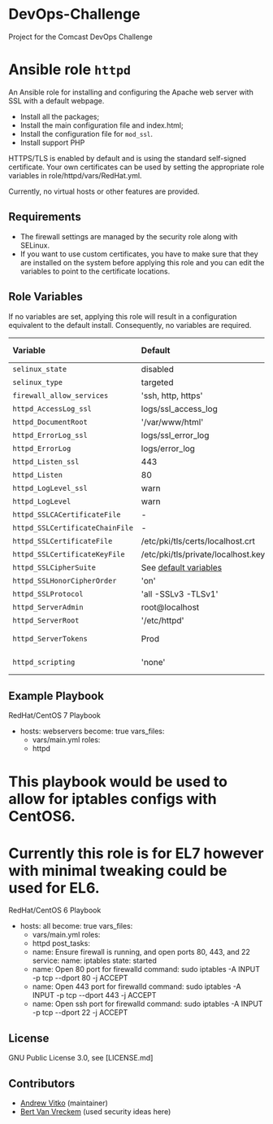 # DevOps-Challenge
Project for the Comcast DevOps Challenge

# Ansible role `httpd`

An Ansible role for installing and configuring the Apache web server with SSL with a default webpage.

- Install all the packages;
- Install the main configuration file and index.html;
- Install the configuration file for `mod_ssl`.
- Install support PHP

HTTPS/TLS is enabled by default and is using the standard self-signed certificate. Your own certificates can be used by setting the appropriate role variables in role/httpd/vars/RedHat.yml.

Currently, no virtual hosts or other features are provided.

## Requirements

- The firewall settings are managed by the security role along with SELinux.
- If you want to use custom certificates, you have to make sure that they are installed on the system before applying this role and you can edit the variables to point to the certificate locations.

## Role Variables

If no variables are set, applying this role will result in a configuration equivalent to the default install. Consequently, no variables are required.

| Variable                        | Default                                    | Comments (type)                                                                       |
| :---                            | :---                                       | :---                                                                                  |
| `selinux_state`           	  | disabled  		                       |                                                                                       |
| `selinux_type`           	  | targeted  		                       |                                                                                       |
| `firewall_allow_services`       | 'ssh, http, https'	                       |                                                                                       |
| `httpd_AccessLog_ssl`           | logs/ssl_access_log                        |                                                                                       |
| `httpd_DocumentRoot`            | '/var/www/html'                            |                                                                                       |
| `httpd_ErrorLog_ssl`            | logs/ssl_error_log                         |                                                                                       |
| `httpd_ErrorLog`                | logs/error_log                             |                                                                                       |
| `httpd_Listen_ssl`              | 443                                        |                                                                                       |
| `httpd_Listen`                  | 80                                         |                                                                                       |
| `httpd_LogLevel_ssl`            | warn                                       |                                                                                       |
| `httpd_LogLevel`                | warn                                       |                                                                                       |
| `httpd_SSLCACertificateFile`    | -                                          |                                                                                       |
| `httpd_SSLCertificateChainFile` | -                                          |                                                                                       |
| `httpd_SSLCertificateFile`      | /etc/pki/tls/certs/localhost.crt           |                                                                                       |
| `httpd_SSLCertificateKeyFile`   | /etc/pki/tls/private/localhost.key         |                                                                                       |
| `httpd_SSLCipherSuite`          | See [default variables](defaults/main.yml) |                                                                                       |
| `httpd_SSLHonorCipherOrder`     | 'on'                                       |                                                                                       |
| `httpd_SSLProtocol`             | 'all -SSLv3 -TLSv1'                        |                                                                                       |
| `httpd_ServerAdmin`             | root@localhost                             |                                                                                       |
| `httpd_ServerRoot`              | '/etc/httpd'                               |                                                                                       |
| `httpd_ServerTokens`            | Prod                                       | See [documentation](https://httpd.apache.org/docs/current/mod/core.html#servertokens) |
| `httpd_scripting`               | 'none'                                     | Allowed values: `php`                                                                 |

## Example Playbook

RedHat/CentOS 7 Playbook

- hosts: webservers
  become: true
  vars_files:
    - vars/main.yml
  roles:
    - httpd

# This playbook would be used to allow for iptables configs with CentOS6.
# Currently this role is for EL7 however with minimal tweaking could be used for EL6.

RedHat/CentOS 6 Playbook

- hosts: all
  become: true
  vars_files:
    - vars/main.yml
  roles:
    - httpd
  post_tasks:
    - name: Ensure firewall is running, and open ports 80, 443, and 22
      service:
        name: iptables
        state: started
    - name: Open 80 port for firewalld
      command: sudo iptables -A INPUT -p tcp --dport 80 -j ACCEPT
    - name: Open 443 port for firewalld
      command: sudo iptables -A INPUT -p tcp --dport 443 -j ACCEPT
    - name: Open ssh port for firewalld
      command: sudo iptables -A INPUT -p tcp --dport 22 -j ACCEPT

## License

GNU Public License 3.0, see [LICENSE.md]

## Contributors

- [Andrew Vitko](https://github.com/avitko/) (maintainer)
- [Bert Van Vreckem](https://github.com/bertvv/) (used security ideas here)
